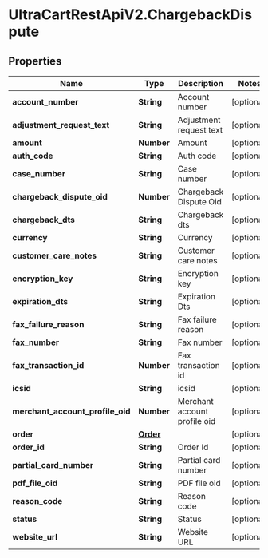 # UltraCartRestApiV2.ChargebackDispute

## Properties
Name | Type | Description | Notes
------------ | ------------- | ------------- | -------------
**account_number** | **String** | Account number | [optional] 
**adjustment_request_text** | **String** | Adjustment request text | [optional] 
**amount** | **Number** | Amount | [optional] 
**auth_code** | **String** | Auth code | [optional] 
**case_number** | **String** | Case number | [optional] 
**chargeback_dispute_oid** | **Number** | Chargeback Dispute Oid | [optional] 
**chargeback_dts** | **String** | Chargeback dts | [optional] 
**currency** | **String** | Currency | [optional] 
**customer_care_notes** | **String** | Customer care notes | [optional] 
**encryption_key** | **String** | Encryption key | [optional] 
**expiration_dts** | **String** | Expiration Dts | [optional] 
**fax_failure_reason** | **String** | Fax failure reason | [optional] 
**fax_number** | **String** | Fax number | [optional] 
**fax_transaction_id** | **Number** | Fax transaction id | [optional] 
**icsid** | **String** | icsid | [optional] 
**merchant_account_profile_oid** | **Number** | Merchant account profile oid | [optional] 
**order** | [**Order**](Order.md) |  | [optional] 
**order_id** | **String** | Order Id | [optional] 
**partial_card_number** | **String** | Partial card number | [optional] 
**pdf_file_oid** | **String** | PDF file oid | [optional] 
**reason_code** | **String** | Reason code | [optional] 
**status** | **String** | Status | [optional] 
**website_url** | **String** | Website URL | [optional] 


